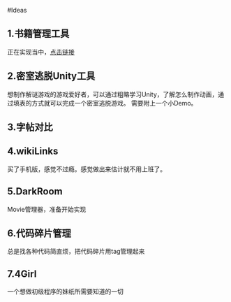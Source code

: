 #Ideas

## 1.书籍管理工具
正在实现当中，[点击链接](https://github.com/whatever1992/B)

## 2.密室逃脱Unity工具
想制作解谜游戏的游戏爱好者，可以通过粗略学习Unity，了解怎么制作动画，通过填表的方式就可以完成一个密室逃脱游戏。
需要附上一个小Demo。

## 3.字帖对比


## 4.wikiLinks
买了手机版，感觉不过瘾。感觉做出来估计就不用上班了。

## 5.DarkRoom
Movie管理器，准备开始实现

## 6.代码碎片管理
总是找各种代码简直烦，把代码碎片用tag管理起来

## 7.4Girl
一个想做初级程序的妹纸所需要知道的一切
